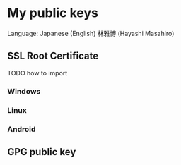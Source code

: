 # My public keys

Language: Japanese (English)
林雅博 (Hayashi Masahiro)

## SSL Root Certificate

TODO how to import
### Windows
### Linux
### Android


## GPG public key


